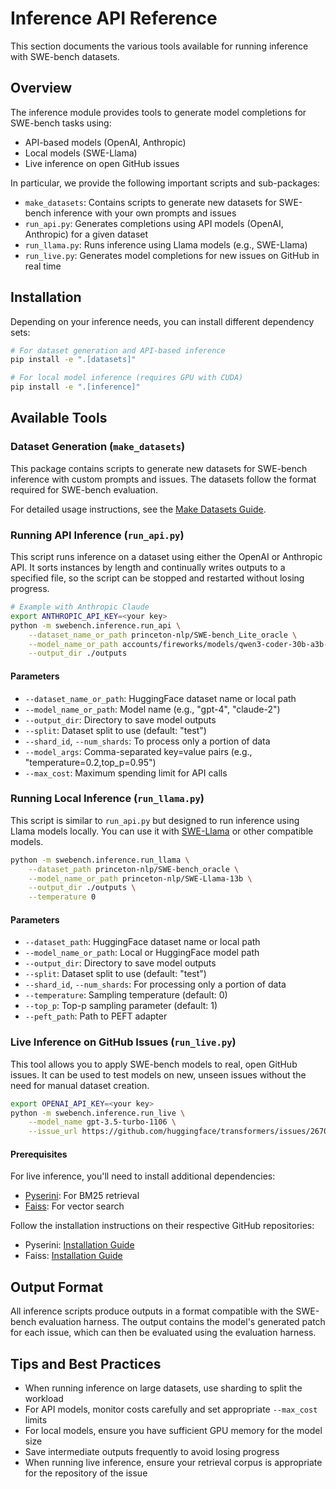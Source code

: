 # Inference API Reference

This section documents the various tools available for running inference with SWE-bench datasets.

## Overview

The inference module provides tools to generate model completions for SWE-bench tasks using:
- API-based models (OpenAI, Anthropic)
- Local models (SWE-Llama)
- Live inference on open GitHub issues

In particular, we provide the following important scripts and sub-packages:

- `make_datasets`: Contains scripts to generate new datasets for SWE-bench inference with your own prompts and issues
- `run_api.py`: Generates completions using API models (OpenAI, Anthropic) for a given dataset
- `run_llama.py`: Runs inference using Llama models (e.g., SWE-Llama)
- `run_live.py`: Generates model completions for new issues on GitHub in real time

## Installation

Depending on your inference needs, you can install different dependency sets:

```bash
# For dataset generation and API-based inference
pip install -e ".[datasets]"

# For local model inference (requires GPU with CUDA)
pip install -e ".[inference]"
```

## Available Tools

### Dataset Generation (`make_datasets`)

This package contains scripts to generate new datasets for SWE-bench inference with custom prompts and issues. The datasets follow the format required for SWE-bench evaluation.

For detailed usage instructions, see the [Make Datasets Guide](../guides/create_rag_datasets.md).

### Running API Inference (`run_api.py`)

This script runs inference on a dataset using either the OpenAI or Anthropic API. It sorts instances by length and continually writes outputs to a specified file, so the script can be stopped and restarted without losing progress.

```bash
# Example with Anthropic Claude
export ANTHROPIC_API_KEY=<your key>
python -m swebench.inference.run_api \
    --dataset_name_or_path princeton-nlp/SWE-bench_Lite_oracle \
    --model_name_or_path accounts/fireworks/models/qwen3-coder-30b-a3b-instruct \
    --output_dir ./outputs
```

#### Parameters

- `--dataset_name_or_path`: HuggingFace dataset name or local path
- `--model_name_or_path`: Model name (e.g., "gpt-4", "claude-2")
- `--output_dir`: Directory to save model outputs
- `--split`: Dataset split to use (default: "test")
- `--shard_id`, `--num_shards`: To process only a portion of data
- `--model_args`: Comma-separated key=value pairs (e.g., "temperature=0.2,top_p=0.95")
- `--max_cost`: Maximum spending limit for API calls

### Running Local Inference (`run_llama.py`)

This script is similar to `run_api.py` but designed to run inference using Llama models locally. You can use it with [SWE-Llama](https://huggingface.co/princeton-nlp/SWE-Llama-13b) or other compatible models.

```bash
python -m swebench.inference.run_llama \
    --dataset_path princeton-nlp/SWE-bench_oracle \
    --model_name_or_path princeton-nlp/SWE-Llama-13b \
    --output_dir ./outputs \
    --temperature 0
```

#### Parameters

- `--dataset_path`: HuggingFace dataset name or local path
- `--model_name_or_path`: Local or HuggingFace model path
- `--output_dir`: Directory to save model outputs
- `--split`: Dataset split to use (default: "test")
- `--shard_id`, `--num_shards`: For processing only a portion of data
- `--temperature`: Sampling temperature (default: 0)
- `--top_p`: Top-p sampling parameter (default: 1)
- `--peft_path`: Path to PEFT adapter

### Live Inference on GitHub Issues (`run_live.py`)

This tool allows you to apply SWE-bench models to real, open GitHub issues. It can be used to test models on new, unseen issues without the need for manual dataset creation.

```bash
export OPENAI_API_KEY=<your key>
python -m swebench.inference.run_live \
    --model_name gpt-3.5-turbo-1106 \
    --issue_url https://github.com/huggingface/transformers/issues/26706
```

#### Prerequisites

For live inference, you'll need to install additional dependencies:
- [Pyserini](https://github.com/castorini/pyserini): For BM25 retrieval
- [Faiss](https://github.com/facebookresearch/faiss): For vector search

Follow the installation instructions on their respective GitHub repositories:
- Pyserini: [Installation Guide](https://github.com/castorini/pyserini/blob/master/docs/installation.md)
- Faiss: [Installation Guide](https://github.com/facebookresearch/faiss/blob/main/INSTALL.md)

## Output Format

All inference scripts produce outputs in a format compatible with the SWE-bench evaluation harness. The output contains the model's generated patch for each issue, which can then be evaluated using the evaluation harness.

## Tips and Best Practices

- When running inference on large datasets, use sharding to split the workload
- For API models, monitor costs carefully and set appropriate `--max_cost` limits
- For local models, ensure you have sufficient GPU memory for the model size
- Save intermediate outputs frequently to avoid losing progress
- When running live inference, ensure your retrieval corpus is appropriate for the repository of the issue
